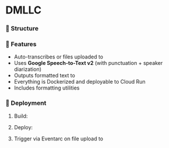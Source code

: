 # DMLLC

### 📂 Structure
### 🧠 Features

- Auto-transcribes  or  files uploaded to 
- Uses **Google Speech-to-Text v2** (with punctuation + speaker diarization)
- Outputs formatted text to 
- Everything is Dockerized and deployable to Cloud Run
- Includes formatting utilities

### 🚀 Deployment

1. Build:  
   

2. Deploy:  
   

3. Trigger via Eventarc on file upload to 

